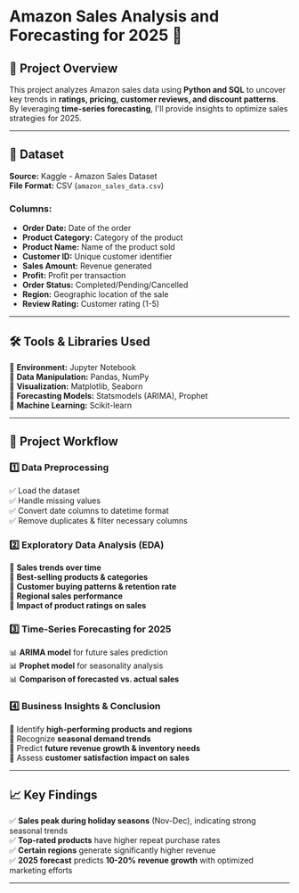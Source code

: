 
# **Amazon Sales Analysis and Forecasting for 2025** 🚀  

## **📌 Project Overview**  
This project analyzes Amazon sales data using **Python and SQL** to uncover key trends in **ratings, pricing, customer reviews, and discount patterns**. By leveraging **time-series forecasting**, I'll provide insights to optimize sales strategies for 2025.  

---

## **📂 Dataset**  
**Source:** Kaggle - Amazon Sales Dataset  
**File Format:** CSV (`amazon_sales_data.csv`)  

### **Columns:**  
- **Order Date:** Date of the order  
- **Product Category:** Category of the product  
- **Product Name:** Name of the product sold  
- **Customer ID:** Unique customer identifier  
- **Sales Amount:** Revenue generated  
- **Profit:** Profit per transaction  
- **Order Status:** Completed/Pending/Cancelled  
- **Region:** Geographic location of the sale  
- **Review Rating:** Customer rating (1-5)  

---

## **🛠 Tools & Libraries Used**  
📌 **Environment:** Jupyter Notebook  
📌 **Data Manipulation:** Pandas, NumPy  
📌 **Visualization:** Matplotlib, Seaborn  
📌 **Forecasting Models:** Statsmodels (ARIMA), Prophet  
📌 **Machine Learning:** Scikit-learn  

---

## **🚀 Project Workflow**  

### **1️⃣ Data Preprocessing**  
✅ Load the dataset  
✅ Handle missing values  
✅ Convert date columns to datetime format  
✅ Remove duplicates & filter necessary columns  

### **2️⃣ Exploratory Data Analysis (EDA)**  
🔹 **Sales trends over time**  
🔹 **Best-selling products & categories**  
🔹 **Customer buying patterns & retention rate**  
🔹 **Regional sales performance**  
🔹 **Impact of product ratings on sales**  

### **3️⃣ Time-Series Forecasting for 2025**  
📊 **ARIMA model** for future sales prediction  
📊 **Prophet model** for seasonality analysis  
📊 **Comparison of forecasted vs. actual sales**  

### **4️⃣ Business Insights & Conclusion**  
📌 Identify **high-performing products and regions**  
📌 Recognize **seasonal demand trends**  
📌 Predict **future revenue growth & inventory needs**  
📌 Assess **customer satisfaction impact on sales**  

---

## **📈 Key Findings**  
✅ **Sales peak during holiday seasons** (Nov-Dec), indicating strong seasonal trends  
✅ **Top-rated products** have higher repeat purchase rates  
✅ **Certain regions** generate significantly higher revenue  
✅ **2025 forecast** predicts **10-20% revenue growth** with optimized marketing efforts  

---



